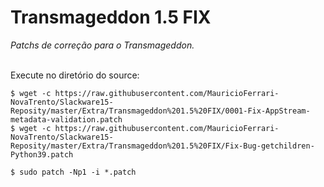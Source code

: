 # Transmageddon 1.5 FIX
*Patchs de correção para o Transmageddon.*
<br/><br/>

Execute no diretório do source:
```
$ wget -c https://raw.githubusercontent.com/MauricioFerrari-NovaTrento/Slackware15-Reposity/master/Extra/Transmageddon%201.5%20FIX/0001-Fix-AppStream-metadata-validation.patch
$ wget -c https://raw.githubusercontent.com/MauricioFerrari-NovaTrento/Slackware15-Reposity/master/Extra/Transmageddon%201.5%20FIX/Fix-Bug-getchildren-Python39.patch

$ sudo patch -Np1 -i *.patch 
```
